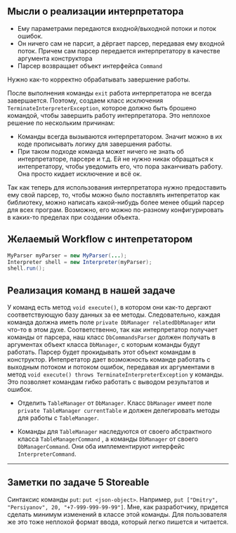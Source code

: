 ## Мысли о реализации интерпретатора

* Ему параметрами передаются входной/выходной потоки и поток ошибок.
* Он ничего сам не парсит, а дёргает парсер, передавая ему входной поток. Причем сам парсер передается интерпретатору в качестве аргумента конструктора
* Парсер возвращает объект интерфейса ``Command``

Нужно как-то корректно обрабатывать завершение работы.

После выполнения команды ``exit`` работа интерпретатора не всегда завершается. Поэтому, создаем класс исключения ``TerminateInterpreterException``, которое должно быть брошено командой, чтобы завершить работу интерпретатора.
Это неплохое решение по нескольким причинам:

* Команды всегда вызываются интерпретатором. Значит можно в их коде прописывать логику для завершения работы.
* При таком подходе команда может ничего не знать об интерпретаторе, парсере и т.д. Ей не нужно никак обращаться к интепретатору, чтобы уведомить его, что пора заканчивать работу. Она просто кидает исключение и всё ок.

Так как теперь для использования интерпретатора нужно предоставить ему свой парсер, то, чтобы можно было поставлять интепретатор как библиотеку, можно написать какой-нибудь более менее общий парсер для всех програм. Возможно, его можно по-разному конфигурировать в каких-то пределах при создании объекта.

## Желаемый Workflow с интепретатором
```java
MyParser myParser = new MyParser(...);
Interpreter shell = new Interpreter(myParser);
shell.run();
```

## Реализация команд в нашей задаче

У команд есть метод ``void execute()``, в котором они как-то дергают соответствующую базу данных за ее методы. Следовательно, каждая команда должна иметь поле ``private DbManager relatedDbManager`` или что-то в этом духе.
Соответственно, так как интерпретатор получает команды от парсера, наш класс ``DbCommandsParser`` должен  получать в аргументах объект класса ``DbManager``, с которым команды будут работать. Парсер будет прокидывать этот объект командам в конструктор.
Интепретатор дает возможность команде работать с выходным потоком и потоком ошибок, передавая их аргументами в метод ``void execute() throws TerminateInterpreterException`` у команды. Это позволяет командам гибко работать с выводом результатов и ошибок.

* Отделить ``TableManager`` от ``DbManager``. Класс ``DbManager`` имеет поле ``private TableManager currentTable`` и должен делегировать методы для работы с ``TableManager``.

* Команды для ``TableManager`` наследуются от своего абстрактного класса ``TableManagerCommand`` , а команды ``DbManager`` от своего ``DbManagerCommand``. Они оба имплементируют интерфейс ``InterpreterCommand``.
__________________
## Заметки по задаче 5 Storeable

Синтаксис команды ```put```: ```put <json-object>```. Например, ```put ["Dmitry", "Persiyanov", 20, "+7-999-999-99-99"]```.
Мне, как разработчику, придется сделать минимум изменений в классе этой команды. Для пользователя же это тоже неплохой формат ввода, который легко пишется и читается.